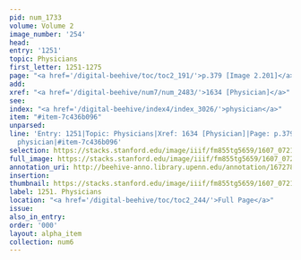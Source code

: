```yaml
---
pid: num_1733
volume: Volume 2
image_number: '254'
head:
entry: '1251'
topic: Physicians
first_letter: 1251-1275
page: "<a href='/digital-beehive/toc/toc2_191/'>p.379 [Image 2.201]</a>"
add:
xref: "<a href='/digital-beehive/num7/num_2483/'>1634 [Physician]</a>"
see:
index: "<a href='/digital-beehive/index4/index_3026/'>physician</a>"
item: "#item-7c436b096"
unparsed:
line: 'Entry: 1251|Topic: Physicians|Xref: 1634 [Physician]|Page: p.379 [Image 2.201]|Index:
  physician|#item-7c436b096'
selection: https://stacks.stanford.edu/image/iiif/fm855tg5659/1607_0721/858,231,2875,960/full/0/default.jpg
full_image: https://stacks.stanford.edu/image/iiif/fm855tg5659/1607_0721/full/full/0/default.jpg
annotation_uri: http://beehive-anno.library.upenn.edu/annotation/1672784855401
insertion:
thumbnail: https://stacks.stanford.edu/image/iiif/fm855tg5659/1607_0721/858,231,600,180/250,/0/default.jpg
label: 1251. Physicians
location: "<a href='/digital-beehive/toc/toc2_244/'>Full Page</a>"
issue:
also_in_entry:
order: '000'
layout: alpha_item
collection: num6
---
```

